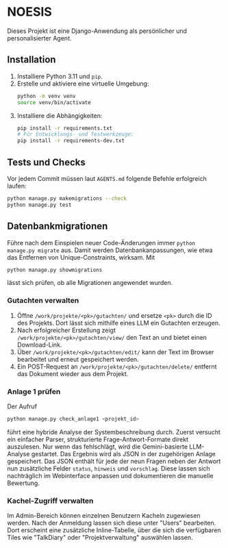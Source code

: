 # NOESIS

Dieses Projekt ist eine Django-Anwendung als persönlicher und personalisierter Agent.
## Installation

1. Installiere Python 3.11 und `pip`.
2. Erstelle und aktiviere eine virtuelle Umgebung:
   ```bash
   python -m venv venv
   source venv/bin/activate
   ```
3. Installiere die Abhängigkeiten:
   ```bash
   pip install -r requirements.txt
   # Für Entwicklungs- und Testwerkzeuge:
   pip install -r requirements-dev.txt
   ```

## Tests und Checks

Vor jedem Commit müssen laut `AGENTS.md` folgende Befehle erfolgreich laufen:

```bash
python manage.py makemigrations --check
python manage.py test
```

## Datenbankmigrationen

Führe nach dem Einspielen neuer Code-Änderungen immer `python manage.py migrate` aus. Damit werden Datenbankanpassungen, wie etwa das Entfernen von Unique-Constraints, wirksam. Mit

```bash
python manage.py showmigrations
```

lässt sich prüfen, ob alle Migrationen angewendet wurden.

### Gutachten verwalten

1. Öffne `/work/projekte/<pk>/gutachten/` und ersetze `<pk>` durch die ID des Projekts. Dort lässt sich mithilfe eines LLM ein Gutachten erzeugen.
2. Nach erfolgreicher Erstellung zeigt `/work/projekte/<pk>/gutachten/view/` den Text an und bietet einen Download-Link.
3. Über `/work/projekte/<pk>/gutachten/edit/` kann der Text im Browser bearbeitet und erneut gespeichert werden.
4. Ein POST-Request an `/work/projekte/<pk>/gutachten/delete/` entfernt das Dokument wieder aus dem Projekt.

### Anlage 1 prüfen

Der Aufruf

```bash
python manage.py check_anlage1 <projekt_id>
```

führt eine hybride Analyse der Systembeschreibung durch. Zuerst versucht ein
einfacher Parser, strukturierte Frage-Antwort-Formate direkt auszulesen. Nur
wenn das fehlschlägt, wird die Gemini-basierte LLM-Analyse gestartet. Das
Ergebnis wird als JSON in der zugehörigen Anlage gespeichert.
Das JSON enthält für jede der neun Fragen neben der Antwort nun zusätzliche
Felder `status`, `hinweis` und `vorschlag`. Diese lassen sich nachträglich
im Webinterface anpassen und dokumentieren die manuelle Bewertung.

### Kachel-Zugriff verwalten

Im Admin-Bereich können einzelnen Benutzern Kacheln zugewiesen werden. Nach der
Anmeldung lassen sich diese unter "Users" bearbeiten. Dort erscheint eine
zusätzliche Inline-Tabelle, über die sich die verfügbaren Tiles wie
"TalkDiary" oder "Projektverwaltung" auswählen lassen.
